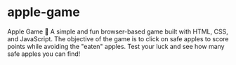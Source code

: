 # apple-game
Apple Game 🍎 A simple and fun browser-based game built with HTML, CSS, and JavaScript. The objective of the game is to click on safe apples to score points while avoiding the "eaten" apples. Test your luck and see how many safe apples you can find!
